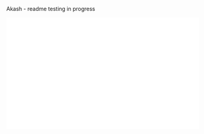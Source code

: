 Akash - readme testing in progress

![](https://github.com/Akash3121/github-stats/blob/master/generated/overview.svg)
